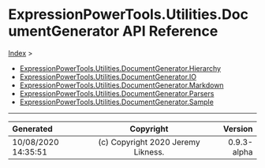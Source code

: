 ﻿# ExpressionPowerTools.Utilities.DocumentGenerator API Reference

[Index](../index.md) > 

- [ExpressionPowerTools.Utilities.DocumentGenerator.Hierarchy](ExpressionPowerTools.Utilities.DocumentGenerator.Hierarchy.n.md)
- [ExpressionPowerTools.Utilities.DocumentGenerator.IO](ExpressionPowerTools.Utilities.DocumentGenerator.IO.n.md)
- [ExpressionPowerTools.Utilities.DocumentGenerator.Markdown](ExpressionPowerTools.Utilities.DocumentGenerator.Markdown.n.md)
- [ExpressionPowerTools.Utilities.DocumentGenerator.Parsers](ExpressionPowerTools.Utilities.DocumentGenerator.Parsers.n.md)
- [ExpressionPowerTools.Utilities.DocumentGenerator.Sample](ExpressionPowerTools.Utilities.DocumentGenerator.Sample.n.md)

---

| Generated | Copyright | Version |
| :-- | :-: | --: |
| 10/08/2020 14:35:51 | (c) Copyright 2020 Jeremy Likness. | 0.9.3-alpha |
